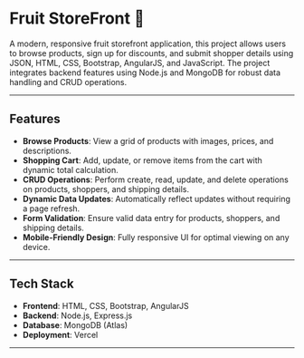 # Fruit StoreFront 🚀
A modern, responsive fruit storefront application, this project allows users to browse products, sign up for discounts, and submit shopper details using JSON, HTML, CSS, Bootstrap, AngularJS, and JavaScript. The project integrates backend features using Node.js and MongoDB for robust data handling and CRUD operations.

---

## Features
- **Browse Products**: View a grid of products with images, prices, and descriptions.
- **Shopping Cart**: Add, update, or remove items from the cart with dynamic total calculation.
- **CRUD Operations**: Perform create, read, update, and delete operations on products, shoppers, and shipping details.
- **Dynamic Data Updates**: Automatically reflect updates without requiring a page refresh.
- **Form Validation**: Ensure valid data entry for products, shoppers, and shipping details.
- **Mobile-Friendly Design**: Fully responsive UI for optimal viewing on any device.

---

## Tech Stack
- **Frontend**: HTML, CSS, Bootstrap, AngularJS
- **Backend**: Node.js, Express.js
- **Database**: MongoDB (Atlas)
- **Deployment**: Vercel

---

